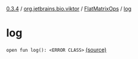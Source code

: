 [0.3.4](../../index.md) / [org.jetbrains.bio.viktor](../index.md) / [FlatMatrixOps](index.md) / [log](.)

# log

`open fun log(): <ERROR CLASS>` [(source)](https://github.com/JetBrains-Research/viktor/blob/0.3.4/src/main/kotlin/org/jetbrains/bio/viktor/StridedMatrix.kt#L108)